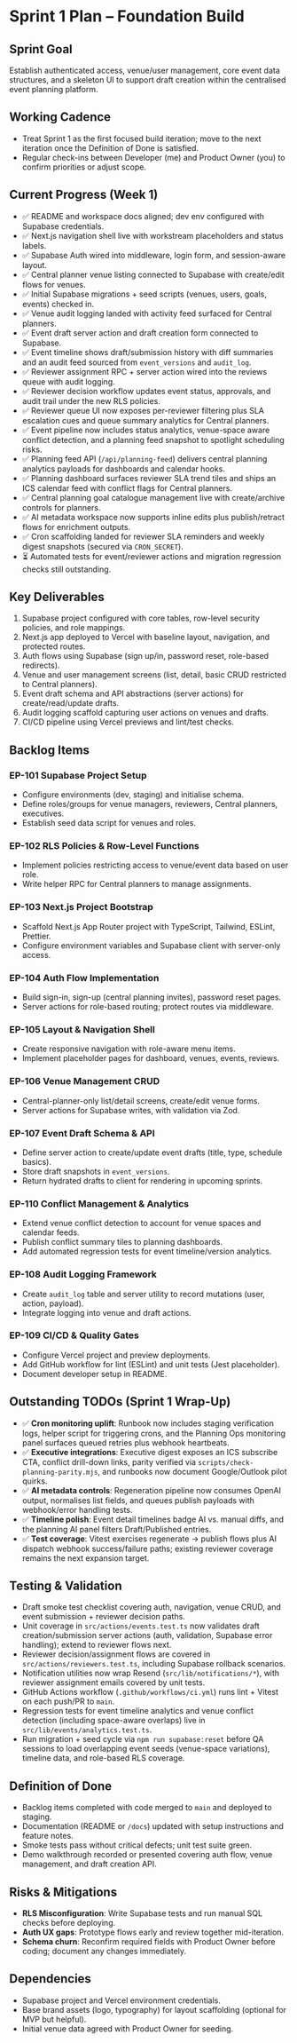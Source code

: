 # Sprint 1 Plan – Foundation Build

## Sprint Goal
Establish authenticated access, venue/user management, core event data structures, and a skeleton UI to support draft creation within the centralised event planning platform.

## Working Cadence
- Treat Sprint 1 as the first focused build iteration; move to the next iteration once the Definition of Done is satisfied.
- Regular check-ins between Developer (me) and Product Owner (you) to confirm priorities or adjust scope.

## Current Progress (Week 1)
- ✅ README and workspace docs aligned; dev env configured with Supabase credentials.
- ✅ Next.js navigation shell live with workstream placeholders and status labels.
- ✅ Supabase Auth wired into middleware, login form, and session-aware layout.
- ✅ Central planner venue listing connected to Supabase with create/edit flows for venues.
- ✅ Initial Supabase migrations + seed scripts (venues, users, goals, events) checked in.
- ✅ Venue audit logging landed with activity feed surfaced for Central planners.
- ✅ Event draft server action and draft creation form connected to Supabase.
- ✅ Event timeline shows draft/submission history with diff summaries and an audit feed sourced from `event_versions` and `audit_log`.
- ✅ Reviewer assignment RPC + server action wired into the reviews queue with audit logging.
- ✅ Reviewer decision workflow updates event status, approvals, and audit trail under the new RLS policies.
- ✅ Reviewer queue UI now exposes per-reviewer filtering plus SLA escalation cues and queue summary analytics for Central planners.
- ✅ Event pipeline now includes status analytics, venue-space aware conflict detection, and a planning feed snapshot to spotlight scheduling risks.
- ✅ Planning feed API (`/api/planning-feed`) delivers central planning analytics payloads for dashboards and calendar hooks.
- ✅ Planning dashboard surfaces reviewer SLA trend tiles and ships an ICS calendar feed with conflict flags for Central planners.
- ✅ Central planning goal catalogue management live with create/archive controls for planners.
- ✅ AI metadata workspace now supports inline edits plus publish/retract flows for enrichment outputs.
- ✅ Cron scaffolding landed for reviewer SLA reminders and weekly digest snapshots (secured via `CRON_SECRET`).
- ⏳ Automated tests for event/reviewer actions and migration regression checks still outstanding.

## Key Deliverables
1. Supabase project configured with core tables, row-level security policies, and role mappings.
2. Next.js app deployed to Vercel with baseline layout, navigation, and protected routes.
3. Auth flows using Supabase (sign up/in, password reset, role-based redirects).
4. Venue and user management screens (list, detail, basic CRUD restricted to Central planners).
5. Event draft schema and API abstractions (server actions) for create/read/update drafts.
6. Audit logging scaffold capturing user actions on venues and drafts.
7. CI/CD pipeline using Vercel previews and lint/test checks.

## Backlog Items
### EP-101 Supabase Project Setup
- Configure environments (dev, staging) and initialise schema.
- Define roles/groups for venue managers, reviewers, Central planners, executives.
- Establish seed data script for venues and roles.

### EP-102 RLS Policies & Row-Level Functions
- Implement policies restricting access to venue/event data based on user role.
- Write helper RPC for Central planners to manage assignments.

### EP-103 Next.js Project Bootstrap
- Scaffold Next.js App Router project with TypeScript, Tailwind, ESLint, Prettier.
- Configure environment variables and Supabase client with server-only access.

### EP-104 Auth Flow Implementation
- Build sign-in, sign-up (central planning invites), password reset pages.
- Server actions for role-based routing; protect routes via middleware.

### EP-105 Layout & Navigation Shell
- Create responsive navigation with role-aware menu items.
- Implement placeholder pages for dashboard, venues, events, reviews.

### EP-106 Venue Management CRUD
- Central-planner-only list/detail screens, create/edit venue forms.
- Server actions for Supabase writes, with validation via Zod.

### EP-107 Event Draft Schema & API
- Define server action to create/update event drafts (title, type, schedule basics).
- Store draft snapshots in `event_versions`.
- Return hydrated drafts to client for rendering in upcoming sprints.

### EP-110 Conflict Management & Analytics
- Extend venue conflict detection to account for venue spaces and calendar feeds.
- Publish conflict summary tiles to planning dashboards.
- Add automated regression tests for event timeline/version analytics.

### EP-108 Audit Logging Framework
- Create `audit_log` table and server utility to record mutations (user, action, payload).
- Integrate logging into venue and draft actions.

### EP-109 CI/CD & Quality Gates
- Configure Vercel project and preview deployments.
- Add GitHub workflow for lint (ESLint) and unit tests (Jest placeholder).
- Document developer setup in README.

## Outstanding TODOs (Sprint 1 Wrap-Up)
- ✅ **Cron monitoring uplift**: Runbook now includes staging verification logs, helper script for triggering crons, and the Planning Ops monitoring panel surfaces queued retries plus webhook heartbeats.
- ✅ **Executive integrations**: Executive digest exposes an ICS subscribe CTA, conflict drill-down links, parity verified via `scripts/check-planning-parity.mjs`, and runbooks now document Google/Outlook pilot quirks.
- ✅ **AI metadata controls**: Regeneration pipeline now consumes OpenAI output, normalises list fields, and queues publish payloads with webhook/error handling tests.
- ✅ **Timeline polish**: Event detail timelines badge AI vs. manual diffs, and the planning AI panel filters Draft/Published entries.
- ✅ **Test coverage**: Vitest exercises regenerate → publish flows plus AI dispatch webhook success/failure paths; existing reviewer coverage remains the next expansion target.

## Testing & Validation
- Draft smoke test checklist covering auth, navigation, venue CRUD, and event submission + reviewer decision paths.
- Unit coverage in `src/actions/events.test.ts` now validates draft creation/submission server actions (auth, validation, Supabase error handling); extend to reviewer flows next.
- Reviewer decision/assignment flows are covered in `src/actions/reviewers.test.ts`, including Supabase rollback scenarios.
- Notification utilities now wrap Resend (`src/lib/notifications/*`), with reviewer assignment emails covered by unit tests.
- GitHub Actions workflow (`.github/workflows/ci.yml`) runs lint + Vitest on each push/PR to `main`.
- Regression tests for event timeline analytics and venue conflict detection (including space-aware overlaps) live in `src/lib/events/analytics.test.ts`.
- Run migration + seed cycle via `npm run supabase:reset` before QA sessions to load overlapping event seeds (venue-space variations), timeline data, and role-based RLS coverage.

## Definition of Done
- Backlog items completed with code merged to `main` and deployed to staging.
- Documentation (README or `/docs`) updated with setup instructions and feature notes.
- Smoke tests pass without critical defects; unit test suite green.
- Demo walkthrough recorded or presented covering auth flow, venue management, and draft creation API.

## Risks & Mitigations
- **RLS Misconfiguration**: Write Supabase tests and run manual SQL checks before deploying.
- **Auth UX gaps**: Prototype flows early and review together mid-iteration.
- **Schema churn**: Reconfirm required fields with Product Owner before coding; document any changes immediately.

## Dependencies
- Supabase project and Vercel environment credentials.
- Base brand assets (logo, typography) for layout scaffolding (optional for MVP but helpful).
- Initial venue data agreed with Product Owner for seeding.
